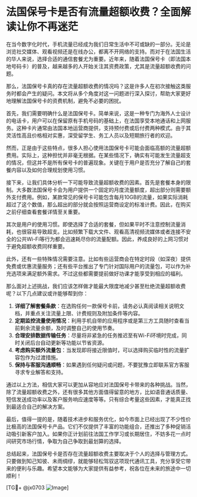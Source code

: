 # 法国保号卡是否有流量超额收费？全面解读让你不再迷茫

在当今数字化时代，手机流量已经成为我们日常生活中不可或缺的一部分。无论是浏览社交媒体、观看视频还是在线办公，都离不开网络的支持。而对于在法国生活的华人来说，选择合适的通信套餐尤为重要。近年来，随着法国保号卡（即法国本地号码卡）的普及，越来越多的人开始关注其资费政策，尤其是流量超额收费的问题。

那么，法国保号卡真的存在流量超额收费的情况吗？这是许多人在初次接触这类服务时都会产生的疑问。本文将从多个角度对这一问题进行深入探讨，帮助大家更好地理解法国保号卡的资费机制，避免不必要的困扰。

首先，我们需要明确什么是法国保号卡。简单来说，这是一种专门为海外人士设计的电话卡，用户可以在保留原有手机号码的基础上，在法国享受本地通话和上网服务。这种卡片通常由法国本地运营商提供，支持预付费或后付费两种模式。由于其灵活性高且价格相对实惠，深受留学生、务工人员以及短期旅行者的欢迎。

然而，正是由于这些特点，很多人担心使用法国保号卡可能会面临高额的流量超额费用。实际上，这种担忧并非毫无根据。在某些情况下，确实有可能发生流量超支的情况，但这并不是所有保号卡的普遍现象。关键在于用户是否充分了解自己的套餐内容以及如何合理规划使用习惯。

接下来，让我们具体分析一下可能导致流量超额收费的因素。首先是套餐本身的限制。大多数法国保号卡会为用户提供一个固定的月度流量额度，超出部分则需要额外支付费用。例如，某款常见的保号卡可能包含每月10GB的流量，如果实际消耗超过了这个数值，那么超出的部分就会按照运营商设定的标准计费。因此，在购买之前仔细查看套餐详情至关重要。

其次是用户的使用习惯。即使选择了合适的套餐，但如果平时不注意控制流量消耗，也很容易导致超支。比如频繁下载大文件、观看高清视频流媒体或者连接不安全的公共Wi-Fi等行为都会迅速耗尽你的流量配额。因此，养成良好的上网习惯对于避免超额收费同样重要。

此外，还有一些特殊情况需要注意。比如有些运营商会在特定时段（如深夜）提供免费或优惠流量服务；还有些平台推出了专门针对国际用户的流量包，可以作为补充选项来满足额外需求。不过这些都需要提前做好功课才能享受到相应的福利。

那么面对上述挑战，我们应该怎样做才能最大限度地减少甚至杜绝流量超额收费呢？以下几点建议或许能够帮到你：

1. **详细了解套餐条款**：在选购任何一款保号卡前，请务必认真阅读相关说明文档，并重点关注流量上限、计费规则及附加条件等内容。
2. **定期监控流量使用情况**：利用手机自带的应用程序或是第三方工具随时查看当前剩余流量余额，及时调整自己的使用节奏。
3. **合理安排数据传输任务**：尽量将非紧急的任务推迟至有Wi-Fi环境时完成，同时关闭后台自动更新等功能以节省资源。
4. **考虑购买额外流量包**：当发现即将接近限值时，可以选择购买临时性的流量扩容包作为过渡措施。
5. **保持与客服沟通顺畅**：如果遇到任何疑问或问题，不要犹豫立即联系官方客服寻求专业解答和支持。

通过以上方法，相信大家可以更加从容地应对法国保号卡带来的各种挑战。当然，除了流量超额收费之外，还有很多其他方面值得留意的地方，比如语音通话质量、短信发送成功率以及客户服务响应速度等等。只有综合考量这些因素，才能真正找到最适合自己的解决方案。

最后，值得一提的是，随着技术进步和服务优化，如今市面上已经出现了不少性价比极高的法国保号卡产品。它们不仅提供了丰富的功能组合，还推出了多种促销活动吸引新客户加入。如果你正计划前往法国工作学习或长期居住，不妨多花一点时间研究市场行情，争取为自己争取到最划算的选择。

总结起来，法国保号卡是否存在流量超额收费主要取决于个人的选择与管理方式。只要做到知己知彼、未雨绸缪，就能够轻松驾驭这项现代通讯工具，充分享受它带来的便利与乐趣。希望本文能够为大家提供有益参考，祝各位在未来的旅途中一切顺利！

[TG💪+ @jx0703 ![Image](https://github.com/user-attachments/assets/dbca1d08-cadb-493c-b0ec-ad6f7a83f270)]